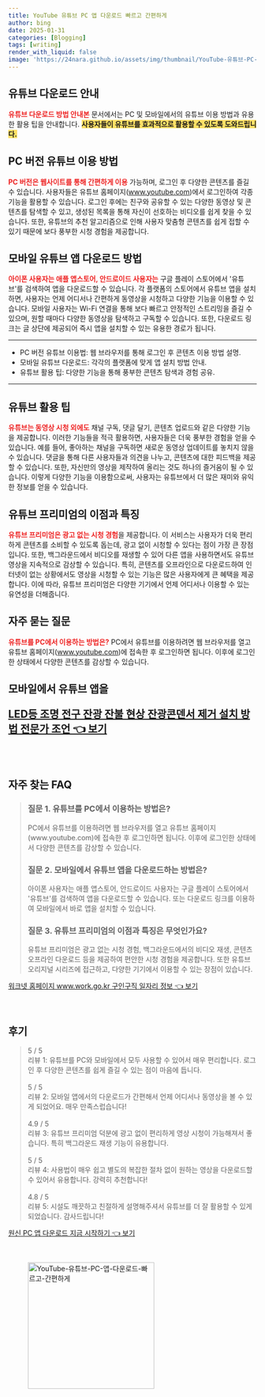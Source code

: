 ```yaml
---
title: YouTube 유튜브 PC 앱 다운로드 빠르고 간편하게
author: bing
date: 2025-01-31
categories: [Blogging]
tags: [writing]
render_with_liquid: false
image: 'https://24nara.github.io/assets/img/thumbnail/YouTube-유튜브-PC-앱-다운로드-빠르고-간편하게.webp'
---
```



<h2 id='유튜브_다운로드_안내'>유튜브 다운로드 안내</h2>

<p><b><span style="color: #ee2323;">유튜브 다운로드 방법 안내본</span></b> 문서에서는 PC 및 모바일에서의 유튜브 이용 방법과 유용한 활용 팁을 안내합니다. <b><span style="background-color: #ffe066;">사용자들이 유튜브를 효과적으로 활용할 수 있도록 도와드립니다.</span></b></p>

<h2 id='pc_버전_유튜브_이용_방법'>PC 버전 유튜브 이용 방법</h2>

<p><b><span style="color: #ee2323;">PC 버전은 웹사이트를 통해 간편하게 이용</span></b> 가능하며, 로그인 후 다양한 콘텐츠를 즐길 수 있습니다. 사용자들은 유튜브 홈페이지(<a href="https://www.youtube.com">www.youtube.com</a>)에서 로그인하여 각종 기능을 활용할 수 있습니다. 로그인 후에는 친구와 공유할 수 있는 다양한 동영상 및 콘텐츠를 탐색할 수 있고, 생성된 목록을 통해 자신이 선호하는 비디오를 쉽게 찾을 수 있습니다. 또한, 유튜브의 추천 알고리즘으로 인해 사용자 맞춤형 콘텐츠를 쉽게 접할 수 있기 때문에 보다 풍부한 시청 경험을 제공합니다.</p>

<h2 id='모바일_유튜브_앱_다운로드'>모바일 유튜브 앱 다운로드 방법</h2>

<p><b><span style="color: #ee2323;">아이폰 사용자는 애플 앱스토어, 안드로이드 사용자는</span></b> 구글 플레이 스토어에서 '유튜브'를 검색하여 앱을 다운로드할 수 있습니다. 각 플랫폼의 스토어에서 유튜브 앱을 설치하면, 사용자는 언제 어디서나 간편하게 동영상을 시청하고 다양한 기능을 이용할 수 있습니다. 모바일 사용자는 Wi-Fi 연결을 통해 보다 빠르고 안정적인 스트리밍을 즐길 수 있으며, 원할 때마다 다양한 동영상을 탐색하고 구독할 수 있습니다. 또한, 다운로드 링크는 글 상단에 제공되어 즉시 앱을 설치할 수 있는 유용한 경로가 됩니다.</p>

<hr />

<ul>
    <li>PC 버전 유튜브 이용법: 웹 브라우저를 통해 로그인 후 콘텐츠 이용 방법 설명.</li>
    <li>모바일 유튜브 다운로드: 각각의 플랫폼에 맞게 앱 설치 방법 안내.</li>
    <li>유튜브 활용 팁: 다양한 기능을 통해 풍부한 콘텐츠 탐색과 경험 공유.</li>
</ul>

<hr />

<h2 id='유튜브_활용_팁'>유튜브 활용 팁</h2>

<p><b><span style="color: #ee2323;">유튜브는 동영상 시청 외에도</span></b> 채널 구독, 댓글 달기, 콘텐츠 업로드와 같은 다양한 기능을 제공합니다. 이러한 기능들을 적극 활용하면, 사용자들은 더욱 풍부한 경험을 얻을 수 있습니다. 예를 들어, 좋아하는 채널을 구독하면 새로운 동영상 업데이트를 놓치지 않을 수 있습니다. 댓글을 통해 다른 사용자들과 의견을 나누고, 콘텐츠에 대한 피드백을 제공할 수 있습니다. 또한, 자신만의 영상을 제작하여 올리는 것도 하나의 즐거움이 될 수 있습니다. 이렇게 다양한 기능을 이용함으로써, 사용자는 유튜브에서 더 많은 재미와 유익한 정보를 얻을 수 있습니다.</p>

<h2 id='유튜브_프리미엄의_이점과_특징'>유튜브 프리미엄의 이점과 특징</h2>

<p><b><span style="color: #ee2323;">유튜브 프리미엄은 광고 없는 시청 경험</span></b>을 제공합니다. 이 서비스는 사용자가 더욱 편리하게 콘텐츠를 소비할 수 있도록 돕는데, 광고 없이 시청할 수 있다는 점이 가장 큰 장점입니다. 또한, 백그라운드에서 비디오를 재생할 수 있어 다른 앱을 사용하면서도 유튜브 영상을 지속적으로 감상할 수 있습니다. 특히, 콘텐츠를 오프라인으로 다운로드하여 인터넷이 없는 상황에서도 영상을 시청할 수 있는 기능은 많은 사용자에게 큰 혜택을 제공합니다. 이에 따라, 유튜브 프리미엄은 다양한 기기에서 언제 어디서나 이용할 수 있는 유연성을 더해줍니다.</p>

<h2 id='자주_묻는_질문'>자주 묻는 질문</h2>

<p><b><span style="color: #ee2323;">유튜브를 PC에서 이용하는 방법은?</span></b> PC에서 유튜브를 이용하려면 웹 브라우저를 열고 유튜브 홈페이지(<a href="https://www.youtube.com">www.youtube.com</a>)에 접속한 후 로그인하면 됩니다. 이후에 로그인한 상태에서 다양한 콘텐츠를 감상할 수 있습니다.</p>

<p><h2 id='모바일_앱_다운로드_방법'>모바일에서 유튜브 앱을</p>
<p><a class="click-button" title="LED등 조명 전구 잔광 잔불 현상 잔광콘덴서 제거 설치 방법 전문가 조언" href="https://24nara.github.io/posts/LED%EB%93%B1-%EC%A1%B0%EB%AA%85-%EC%A0%84%EA%B5%AC-%EC%9E%94%EA%B4%91-%EC%9E%94%EB%B6%88-%ED%98%84%EC%83%81-%EC%9E%94%EA%B4%91%EC%BD%98%EB%8D%B4%EC%84%9C-%EC%A0%9C%EA%B1%B0-%EC%84%A4%EC%B9%98-%EB%B0%A9%EB%B2%95-%EC%A0%84%EB%AC%B8%EA%B0%80-%EC%A1%B0%EC%96%B8/" rel="dofollow">LED등 조명 전구 잔광 잔불 현상 잔광콘덴서 제거 설치 방법 전문가 조언 👈 보기</a></p><br>
<h2 id='자주_찾는_FAQ'>자주 찾는 FAQ</h2>
<div itemscope="" itemtype="https://schema.org/FAQPage"> 
<blockquote> 
<div itemscope="" itemprop="mainEntity" itemtype="https://schema.org/Question"> 
<h3 itemprop="name">질문 1. 유튜브를 PC에서 이용하는 방법은?</h3> 
<div itemscope="" itemprop="acceptedAnswer" itemtype="https://schema.org/Answer"> 
<span itemprop="text"> 
<p>PC에서 유튜브를 이용하려면 웹 브라우저를 열고 유튜브 홈페이지(www.youtube.com)에 접속한 후 로그인하면 됩니다. 이후에 로그인한 상태에서 다양한 콘텐츠를 감상할 수 있습니다.</p> 
</span> 
</div> 
</div> 

<div itemscope="" itemprop="mainEntity" itemtype="https://schema.org/Question"> 
<h3 itemprop="name">질문 2. 모바일에서 유튜브 앱을 다운로드하는 방법은?</h3> 
<div itemscope="" itemprop="acceptedAnswer" itemtype="https://schema.org/Answer"> 
<span itemprop="text"> 
<p>아이폰 사용자는 애플 앱스토어, 안드로이드 사용자는 구글 플레이 스토어에서 '유튜브'를 검색하여 앱을 다운로드할 수 있습니다. 또는 다운로드 링크를 이용하여 모바일에서 바로 앱을 설치할 수 있습니다.</p> 
</span> 
</div> 
</div> 

<div itemscope="" itemprop="mainEntity" itemtype="https://schema.org/Question"> 
<h3 itemprop="name">질문 3. 유튜브 프리미엄의 이점과 특징은 무엇인가요?</h3> 
<div itemscope="" itemprop="acceptedAnswer" itemtype="https://schema.org/Answer"> 
<span itemprop="text"> 
<p>유튜브 프리미엄은 광고 없는 시청 경험, 백그라운드에서의 비디오 재생, 콘텐츠 오프라인 다운로드 등을 제공하여 편안한 시청 경험을 제공합니다. 또한 유튜브 오리지널 시리즈에 접근하고, 다양한 기기에서 이용할 수 있는 장점이 있습니다.</p> 
</span> 
</div> 
</div> 
</blockquote> 
</div>
<p><a class="click-button" title="워크넷 홈페이지 www.work.go.kr 구인구직 일자리 정보" href="https://24nara.github.io/posts/%EC%9B%8C%ED%81%AC%EB%84%B7-%ED%99%88%ED%8E%98%EC%9D%B4%EC%A7%80-www.work.go.kr-%EA%B5%AC%EC%9D%B8%EA%B5%AC%EC%A7%81-%EC%9D%BC%EC%9E%90%EB%A6%AC-%EC%A0%95%EB%B3%B4/" rel="dofollow">워크넷 홈페이지 www.work.go.kr 구인구직 일자리 정보 👈 보기</a></p><br>
<h2 id='후기'>후기</h2>
<div itemscope itemtype="https://schema.org/Product">
  <blockquote>
  <div itemprop="review" itemscope itemtype="https://schema.org/Review">
      <div itemprop="reviewRating" itemscope itemtype="https://schema.org/Rating"> <span itemprop="ratingValue">5</span> / <span itemprop="bestRating">5</span> </div>
      <span itemprop="reviewBody">리뷰 1: 유튜브를 PC와 모바일에서 모두 사용할 수 있어서 매우 편리합니다. 로그인 후 다양한 콘텐츠를 쉽게 즐길 수 있는 점이 마음에 듭니다.</span>
  </div>
  <br>
  <div itemprop="review" itemscope itemtype="https://schema.org/Review">
      <div itemprop="reviewRating" itemscope itemtype="https://schema.org/Rating"> <span itemprop="ratingValue">5</span> / <span itemprop="bestRating">5</span> </div>
      <span itemprop="reviewBody">리뷰 2: 모바일 앱에서의 다운로드가 간편해서 언제 어디서나 동영상을 볼 수 있게 되었어요. 매우 만족스럽습니다!</span>
  </div>
  <br>
  <div itemprop="review" itemscope itemtype="https://schema.org/Review">
      <div itemprop="reviewRating" itemscope itemtype="https://schema.org/Rating"> <span itemprop="ratingValue">4.9</span> / <span itemprop="bestRating">5</span> </div>
      <span itemprop="reviewBody">리뷰 3: 유튜브 프리미엄 덕분에 광고 없이 편리하게 영상 시청이 가능해져서 좋습니다. 특히 백그라운드 재생 기능이 유용합니다.</span>
  </div>
  <br>
  <div itemprop="review" itemscope itemtype="https://schema.org/Review">
      <div itemprop="reviewRating" itemscope itemtype="https://schema.org/Rating"> <span itemprop="ratingValue">5</span> / <span itemprop="bestRating">5</span> </div>
      <span itemprop="reviewBody">리뷰 4: 사용법이 매우 쉽고 별도의 복잡한 절차 없이 원하는 영상을 다운로드할 수 있어서 유용합니다. 강력히 추천합니다!</span>
  </div>
  <br>
  <div itemprop="review" itemscope itemtype="https://schema.org/Review">
      <div itemprop="reviewRating" itemscope itemtype="https://schema.org/Rating"> <span itemprop="ratingValue">4.8</span> / <span itemprop="bestRating">5</span> </div>
      <span itemprop="reviewBody">리뷰 5: 시설도 깨끗하고 친절하게 설명해주셔서 유튜브를 더 잘 활용할 수 있게 되었습니다. 감사드립니다!</span>
  </div>
  </blockquote>
</div>
<p><a class="click-button" title="원신 PC 앱 다운로드 지금 시작하기" href="https://24nara.github.io/posts/%EC%9B%90%EC%8B%A0-PC-%EC%95%B1-%EB%8B%A4%EC%9A%B4%EB%A1%9C%EB%93%9C-%EC%A7%80%EA%B8%88-%EC%8B%9C%EC%9E%91%ED%95%98%EA%B8%B0/" rel="dofollow">원신 PC 앱 다운로드 지금 시작하기 👈 보기</a></p><br>
<figure class="image"><img src="https://24nara.github.io/assets/img/thumbnail/YouTube-유튜브-PC-앱-다운로드-빠르고-간편하게.webp" alt="YouTube-유튜브-PC-앱-다운로드-빠르고-간편하게" width="256" height="256"></figure>